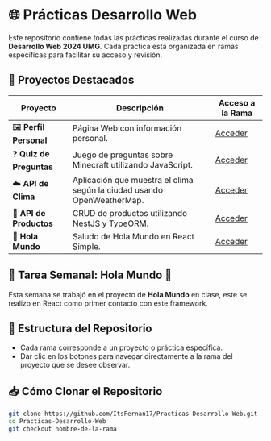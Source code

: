 # 🌐 Prácticas Desarrollo Web

Este repositorio contiene todas las prácticas realizadas durante el curso de **Desarrollo Web 2024 UMG**. Cada práctica está organizada en ramas específicas para facilitar su acceso y revisión.

## 🚀 Proyectos Destacados

| Proyecto                | Descripción                                              | Acceso a la Rama               |
|-------------------------|----------------------------------------------------------|--------------------------------|
| 🖼️ **Perfil Personal**   | Página Web con información personal. | [Acceder](https://github.com/ItsFernan17/Practicas-Desarrollo-Web/tree/Perfil-Estudiante) |
| ❓ **Quiz de Preguntas**  | Juego de preguntas sobre Minecraft utilizando JavaScript. | [Acceder](https://github.com/ItsFernan17/Practicas-Desarrollo-Web/tree/Quiz) |
| ☁️ **API de Clima**      | Aplicación que muestra el clima según la ciudad usando OpenWeatherMap. | [Acceder](https://github.com/ItsFernan17/Practicas-Desarrollo-Web/tree/API-Clima) |
| 🛒 **API de Productos**  | CRUD de productos utilizando NestJS y TypeORM.            | [Acceder](https://github.com/ItsFernan17/Practicas-Desarrollo-Web/tree/API-Productos) |
| 👋 **Hola Mundo**  | Saludo de Hola Mundo en React Simple.            | [Acceder](https://github.com/ItsFernan17/Practicas-Desarrollo-Web/tree/Hola-Mundo) |

## 📅 Tarea Semanal: Hola Mundo 👋

Esta semana se trabajó en el proyecto de **Hola Mundo** en clase, este se realizo en React como primer contacto con este framework.

## 📂 Estructura del Repositorio

- Cada rama corresponde a un proyecto o práctica específica.
- Dar clic en los botones para navegar directamente a la rama del proyecto que se desee observar.

## 📥 Cómo Clonar el Repositorio

```bash
git clone https://github.com/ItsFernan17/Practicas-Desarrollo-Web.git
cd Practicas-Desarrollo-Web
git checkout nombre-de-la-rama

